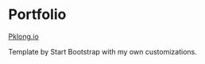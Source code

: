 # Portfolio

[Pklong.io](http://www.pklong.io)

Template by Start Bootstrap with my own customizations.
